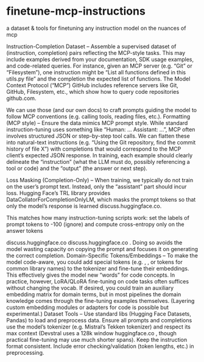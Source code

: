 # finetune-mcp-instructions
a dataset &amp; tools for finetuning any instruction model on the nuances of mcp

Instruction-Completion Dataset – Assemble a supervised dataset of (instruction, completion) pairs reflecting the MCP-style tasks. This may include examples derived from your documentation, SDK usage examples, and code-related queries. For instance, given an MCP server (e.g. “Git” or “Filesystem”), one instruction might be “List all functions defined in this utils.py file” and the completion the expected list of functions. The Model Context Protocol (“MCP”) GitHub includes reference servers like Git, GitHub, Filesystem, etc., which show how to query code repositories
github.com. 

We can use those (and our own docs) to craft prompts guiding the model to follow MCP conventions (e.g. calling tools, reading files, etc.).
Formatting (MCP style) – Ensure the data mimics MCP prompt style. While standard instruction-tuning uses something like “Human: … Assistant: …”, MCP often involves structured JSON or step-by-step tool calls. We can flatten these into natural-text instructions (e.g. “Using the Git repository, find the commit history of file X”) with completions that would correspond to the MCP client’s expected JSON response. In training, each example should clearly delineate the “instruction” (what the LLM must do, possibly referencing a tool or code) and the “output” (the answer or next step).

Loss Masking (Completion-Only) – When training, we typically do not train on the user’s prompt text. Instead, only the “assistant” part should incur loss. Hugging Face’s TRL library provides DataCollatorForCompletionOnlyLM, which masks the prompt tokens so that only the model’s response is learned
discuss.huggingface.co. 

This matches how many instruction-tuning scripts work: set the labels of prompt tokens to -100 (ignore) and compute cross-entropy only on the answer tokens

discuss.huggingface.co
discuss.huggingface.co
. Doing so avoids the model wasting capacity on copying the prompt and focuses it on generating the correct completion.
Domain-Specific Tokens/Embeddings – To make the model code-aware, you could add special tokens (e.g. <func>, <class>, or tokens for common library names) to the tokenizer and fine-tune their embeddings. This effectively gives the model new “words” for code concepts. In practice, however, LoRA/QLoRA fine-tuning on code tasks often suffices without changing the vocab. If desired, you could train an auxiliary embedding matrix for domain terms, but in most pipelines the domain knowledge comes through the fine-tuning examples themselves. (Layering custom embedding modules or adapters for code is possible but experimental.)
Dataset Tools – Use standard libs (Hugging Face Datasets, Pandas) to load and preprocess data. Ensure all prompts and completions use the model’s tokenizer (e.g. Mistral’s Tekken tokenizer) and respect its max context (Devstral uses a 128k window
huggingface.co
, though practical fine-tuning may use much shorter spans). Keep the instruction format consistent. Include error checking/validation (token lengths, etc.) in preprocessing.
